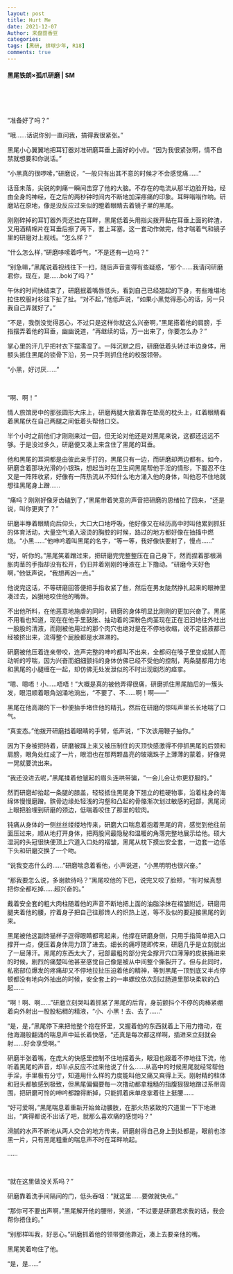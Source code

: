 ```yaml
---
layout: post
title: Hurt Me
date: 2021-12-07
Author: 来盘茴香豆
categories: 
tags: [黑研, 排球少年, R18]
comments: true
--- 
```


#### 黑尾铁朗×孤爪研磨 | SM


<br/><br/><br/>



 

 

 

“准备好了吗？”

“哦……话说你别一直问我，搞得我很紧张。”

黑尾小心翼翼地把耳钉器对准研磨耳垂上画好的小点。“因为我很紧张啊，情不自禁就想要和你说话。”

“小黑真的很啰嗦，”研磨说，“一般只有出其不意的时候才不会感觉痛……”

话音未落，尖锐的刺痛一瞬间击穿了他的大脑。不存在的电流从那半边脸开始，经由全身的神经，在之后的两秒钟时间内不断地加深疼痛的印象。耳畔嗡嗡作响。研磨站在原地，像是没反应过来似的瞪着眼睛去着镜子里的黑尾。

刚刚碎掉的耳钉器外壳还挂在耳畔，黑尾低着头用指尖拨开黏在耳垂上面的碎渣，又用酒精棉片在耳垂后擦了两下，套上耳塞。这一套动作做完，他才喘着气和镜子里的研磨对上视线。“怎么样？”

“什么怎么样，”研磨哆嗦着呼气，“不是还有一边吗？”

“别急嘛，”黑尾说着视线往下一扫，随后声音变得有些疑惑，“那个……我请问研磨君你，现在，是……boki了吗？”

午休的时间快结束了，研磨抿着嘴唇低头，看到自己已经翘起的下身，有些难堪地拉住校服衬衫往下扯了扯。“对不起，”他低声说，“如果小黑觉得恶心的话，另一只我自己弄就好了。”

“不是，我倒没觉得恶心，不过只是这样你就这么兴奋啊，”黑尾搭着他的肩膀，手指摆弄着他的耳垂，幽幽说道，“再继续的话，万一出来了，你要怎么办？”

掌心里的汗几乎把衬衣下摆濡湿了。一阵沉默之后，研磨低着头转过半边身体，用额头抵住黑尾的锁骨下沿，另一只手则抓住他的校服领带。

“小黑，好讨厌……”

 <br/>

“啊、啊！”

情人旅馆房中的那张圆形大床上，研磨两腿大敞着靠在垫高的枕头上，红着眼睛看着黑尾伏在自己两腿之间低着头帮他口交。

半个小时之前他们才刚刚来过一回，但无论对他还是对黑尾来说，这都还远远不够。于是没过多久，研磨便又凑上来含住了黑尾的耳垂。

他和黑尾的耳洞都是由彼此亲手打的，黑尾只有一边，而研磨却两边都有。如今，研磨含着那块光滑的小银珠，想起当时在卫生间黑尾帮他手淫的情形，下腹忍不住又是一阵阵收紧，好像有一阵热流从不知什么地方涌入他的身体，叫他忍不住地就想往黑尾身上蹭……

“痛吗？刚刚好像牙齿磕到了，”黑尾带着笑意的声音把研磨的思绪拉了回来，“还是说，叫你更爽了？”

研磨半睁着眼睛向后仰头，大口大口地呼吸，他好像又在经历高中时叫他累到抓狂的体育活动，大量空气涌入滚烫的胸腔的时候，路过的地方都好像在抽搐中燃烧。“小黑……”他呻吟着叫黑尾的名字，“等一等，我好像快要射了，慢点……”

“好，听你的。”黑尾笑着蹭过来，把研磨完完整整压在自己身下，然而捏着那根满胀肉茎的手指却没有松开，仍旧并着刚刚的唾液在上下撸动。“研磨今天好色啊，”他低声说，“我想再凶一点。”

他说完这话，不等研磨回答便把手指收紧了些，然后在男友陡然挣扎起来的眼神里凑过去，凶狠地咬住他的嘴唇。

不出他所料，在他恶意地施虐的同时，研磨的身体明显比刚刚的更加兴奋了。黑尾不用看也知道，现在在他手里鼓胀、抽动着的深粉色肉茎现在正在汩汩地往外吐出一股股的清液，而刚被他用过的那个肉穴也绝对是在不停地收缩，说不定肠液都已经被挤出来，流得整个屁股都是水淋淋的。

研磨被他压着连亲带咬，连声完整的呻吟都叫不出来，全都闷在嗓子里变成腻人而动听的哼喘，因为兴奋而细细颤抖的身体仿佛已经不受他的控制，两条腿都用力地和黑尾的小腿缠在一起，却仿佛无处发泄似的不时出现剧烈的痉挛。

“嗯、嗯唔！小……唔唔！”大概是真的被他弄得很痛，研磨抓住黑尾脑后的一簇头发，眼泪顺着眼角汹涌地淌出，“不要了、不……啊！啊——”

黑尾在他高潮的下一秒便抬手堵住他的精孔，然后在研磨的惊叫声里长长地喘了口气。

“真变态。”他拨开研磨挡着眼睛的手臂，低声说，“下次该用鞭子抽你。”

因为下身被把持着，研磨被蹿上来又被压制住的灭顶快感激得不停抓黑尾的后颈和肩膀，眼角处红成了一片，眼泪也在那两颗晶亮的玻璃珠子上薄薄的蒙着，好像晃一晃就要流出来。

“我还没进去呢，”黑尾揉着他皱起的眉头连哄带骗，“一会儿会让你更舒服的。”

然而研磨却抬起一条腿的膝盖，轻轻抵住黑尾身下翘立的粗硬物事，沿着柱身的海绵体慢慢磨蹭。髌骨边缘处轻浅的沟壑和凸起的骨骼渐次划过敏感的冠部，黑尾闭上眼把脸埋到研磨的颈边，低喘着咬住了那里的软肉。

钝痛从身体的一侧丝丝缕缕地传来，研磨大口喘息着抱着黑尾的背，感觉到他往前面压过来，顺从地打开身体，把两股间最隐秘和温暖的角落完整地展示给他。硕大湿润的头冠很快便顶上穴道入口处的褶皱，黑尾从枕下摸出安全套，一边套一边低下头和研磨交换了一个吻。

“说我变态什么的……”研磨喘息着看他，小声说道，“小黑明明也很兴奋。”

“那我要怎么说，多谢款待吗？”黑尾咬他的下巴，说完又咬了脸颊，“有时候真想把你全都吃掉……超兴奋的。”

戴着安全套的粗大肉柱随着他的声音不断地把上面的油脂涂抹在褶皱附近，研磨用腿夹着他的腰，拧着身子把自己往那馋人的炽热上送，等不及似的要迎接黑尾的到来。

黑尾被他这副馋猫样子逗得眼睛都弯起来，他撑在研磨身侧，只用手指简单把入口撑开一点，便压着身体用力顶了进去。细长的痛哼随即传来，研磨几乎是立刻就出了一层薄汗。黑尾的东西太大了，冠部最粗的部分完全撑开穴口薄薄的皮肤捅进来的时候，剧烈的痛楚叫他甚至感觉自己像是被从中间整个撕裂开了。但与此同时，私密部位爆发的疼痛却又不停地拉扯压迫着他的精神，等到黑尾一顶到底又半点停顿都没有地向外抽出的时候，安全套上的一串螺纹依次刮过肠道里那块柔软的凸起……

“啊！啊、啊……”研磨立刻哭叫着抓紧了黑尾的后背，身前颤抖个不停的肉棒紧绷着向外射出一股股粘稠的精液，“小、小黑！去、去了……”

“是，是，”黑尾停下来把他整个抱在怀里，又握着他的东西就着上下用力撸动，在他海潮般翻涌的喘息声中延长着快感，“还真是每次都这样啊，插进来立刻就会射……好会享受啊。”

研磨半张着嘴，在庞大的快感里控制不住地摆着头，眼泪也跟着不停地往下流，他听着黑尾的声音，却半点反应不过来他说了什么……从高中的时候黑尾就经常帮他手淫，手里极有分寸，知道用什么样的力度能叫他又痛又爽得上天。刚射精的柱体和冠头都敏感到极致，但黑尾偏偏要每一次撸动都拿粗糙的指腹狠狠地蹭过系带周围，把研磨可怜的呻吟都蹭得断掉，只能抓着床单痉挛着往上挺腰……

“好可爱啊，”黑尾喘息着重新开始耸动腰肢，在那火热紧致的穴道里一下下地进出，“爽得都说不出话了吧，就那么喜欢痛的感觉吗？”

滑腻的水声不断地从两人交合的地方传来，研磨射得自己身上到处都是，眼前也漆黑一片，只有黑尾粗重的喘息声不时在耳畔响起。

……

<br/> 

“就在这里做没关系吗？”

研磨靠着洗手间隔间的门，低头吞咽：“就这里……要做就快点。”

“那你可不要出声啊，”黑尾解开他的腰带，笑道，“不过要是研磨君求我的话，我会帮你捂住的。”

“别那样叫我，好恶心。”研磨抓着他的领带要他靠近，凑上去要亲他的嘴。

黑尾笑着吻住了他。

“是，是……”

<br/><br/>



